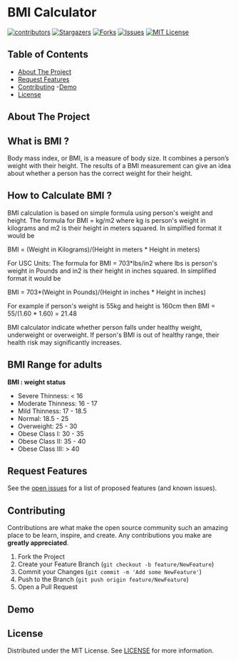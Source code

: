 # BMI Calculator
 
 <!-- Projects Shields -->
 <!-- 
 *** To Make these shields visit this website 
 *** https://shields.io/ 
 -->
 
[![contributors][contributors-shield]][contributors-url] [![Stargazers][stars-shield]][stars-url] [![Forks][forks-shield]][forks-url] [![Issues][issues-shield]][issues-url] [![MIT License][license-shield]][license-url]


<!-- TABLE OF CONTENTS -->
## Table of Contents
  - [About The Project](#about-the-project)
  - [Request Features](#request-features)
  - [Contributing](#contributing)
  -[Demo](#demo)
  - [License](#license)

<!-- ABOUT THE PROJECT -->
## **About The Project**

## What is BMI ?
Body mass index, or BMI, is a measure of body size. It combines a person’s weight with their height. The results of a BMI measurement can give an idea about whether a person has the correct weight for their height.

## How to Calculate BMI ?
BMI calculation is based on simple formula using person's weight and height.
The formula for BMI = kg/m2 where kg is person's weight in kilograms and m2 is their height in meters squared. In simplified format it would be

BMI = (Weight in Kilograms)/(Height in meters * Height in meters)

For USC Units: The formula for BMI = 703*lbs/in2 where lbs is person's weight in Pounds and in2 is their height in inches squared. In simplified format it would be

BMI = 703*(Weight in Pounds)/(Height in inches * Height in inches)

For example if person's weight is 55kg and height is 160cm then
BMI = 55/(1.60 * 1.60) = 21.48

BMI calculator indicate whether person falls under healthy weight, underweight or overweight. If person's BMI is out of healthy range, their health
risk may significantly increases.

## BMI Range for adults  
**BMI : weight status**  
- Severe Thinness: < 16
- Moderate Thinness: 16 - 17 
- Mild Thinness: 17 - 18.5 
- Normal: 18.5 - 25
- Overweight:	25 - 30 
- Obese Class I: 30 - 35
- Obese Class II: 35 - 40
- Obese Class III: > 40


<!-- FEATURE REQUEST -->
## Request Features
See the [open issues](https://github.com/FatalError98/BMI-Calculator/issues) for a list of proposed features (and known issues).


<!-- CONTRIBUTING -->
## Contributing

Contributions are what make the open source community such an amazing place to be learn, inspire, and create. Any contributions you make are **greatly appreciated**.

1. Fork the Project
2. Create your Feature Branch (`git checkout -b feature/NewFeature`)
3. Commit your Changes (`git commit -m 'Add some NewFeature'`)
4. Push to the Branch (`git push origin feature/NewFeature`)
5. Open a Pull Request

<!-- DEMO -->
## Demo

<!-- LICENSE -->
## License

Distributed under the MIT License. See [LICENSE](https://github.com/FatalError98/BMI-Calculator/blob/main/LICENSE.md) for more information.



<!-- MARKDOWN LINKS & IMAGES -->
<!-- Contributors Shield and Url -->
[contributors-shield]: https://img.shields.io/github/contributors/FatalError98/BMI-Calculator?color=green&style=flat-square
[contributors-url]: https://github.com/FatalError98/BMI-Calculator/graphs/contributors

<!-- license Shield and Url -->
[license-shield]: https://img.shields.io/github/license/FatalError98/BMI-Calculator?style=flat-square
[license-url]: https://github.com/FatalError98/BMI-Calculator/blob/main/LICENSE.md

<!-- issues Shield and Url -->
[issues-url]:https://github.com/FatalError98/BMI-Calculator/issues
[issues-shield]: https://img.shields.io/github/issues/FatalError98/BMI-Calculator?color=yellow&style=flat-square

<!-- stars Shield and Url -->
[stars-shield]: https://img.shields.io/github/stars/FatalError98?style=flat-square
[stars-url]: https://github.com/FatalError98/BMI-Calculator/stargazers

<!-- forks Shield and Url -->
[forks-shield]: https://img.shields.io/github/forks/FatalError98/BMI-Calculator?style=flat-square
[forks-url]: https://github.com/Fenil-Nividata/FlutterBMI/network/members
